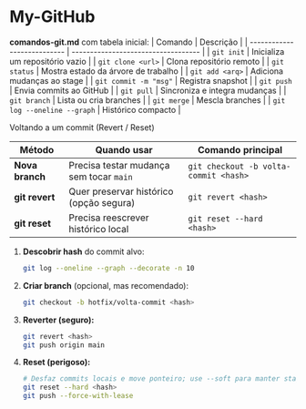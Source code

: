 # My-GitHub 
**comandos-git.md** com tabela inicial:
   | Comando                     | Descrição                           |
   | --------------------------- | ----------------------------------- |
   | `git init`                  | Inicializa um repositório vazio     |
   | `git clone <url>`           | Clona repositório remoto            |
   | `git status`                | Mostra estado da árvore de trabalho |
   | `git add <arq>`             | Adiciona mudanças ao stage          |
   | `git commit -m "msg"`       | Registra snapshot                   |
   | `git push`                  | Envia commits ao GitHub             |
   | `git pull`                  | Sincroniza e integra mudanças       |
   | `git branch`                | Lista ou cria branches              |
   | `git merge`                 | Mescla branches                     |
   | `git log --oneline --graph` | Histórico compacto                  |

 Voltando a um commit (Revert / Reset)

| Método          | Quando usar                             | Comando principal                     |
| --------------- | --------------------------------------- | ------------------------------------- |
| **Nova branch** | Precisa testar mudança sem tocar `main` | `git checkout -b volta-commit <hash>` |
| **git revert**  | Quer preservar histórico (opção segura) | `git revert <hash>`                   |
| **git reset**   | Precisa reescrever histórico local      | `git reset --hard <hash>`             |

1. **Descobrir hash** do commit alvo:
   ```bash
   git log --oneline --graph --decorate -n 10
   ```
2. **Criar branch** (opcional, mas recomendado):
   ```bash
   git checkout -b hotfix/volta-commit <hash>
   ```
3. **Reverter (seguro):**
   ```bash
   git revert <hash>
   git push origin main
   ```
4. **Reset (perigoso):**
   ```bash
   # Desfaz commits locais e move ponteiro; use --soft para manter staging, --mixed (padrão) ou --hard.
   git reset --hard <hash>
   git push --force-with-lease
   ```
